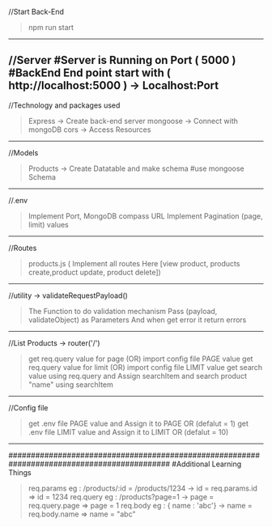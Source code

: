 //Start Back-End
>npm run start 
---------------


//Server
#Server is Running on Port ( 5000 )
#BackEnd End point start with ( http://localhost:5000 )  -> Localhost:Port
---------------------------------------------------------------------------


//Technology and packages used
>Express         -> Create back-end server
>mongoose        -> Connect with mongoDB
>cors            -> Access Resources
-------------------------------------------


//Models
>Products         -> Create Datatable and make schema
#use mongoose Schema
------------------------------------------------------


//.env
>Implement Port, MongoDB compass URL
>Implement Pagination (page, limit) values
-------------------------------------------


//Routes
>products.js        ( Implement all routes Here [view product, products create,product update, product delete])
--------------------------------------------------------------------------------------------------------



//utility -> validateRequestPayload()
>The Function to do validation mechanism
>Pass (payload, validateObject) as Parameters
>And when get error it return errors
----------------------------------------------



//List Products -> router('/')
>get req.query value for page (OR) import config file PAGE value 
>get req.query value for limit (OR) import config file LIMIT value
>get search value using req.query and Assign searchItem and search product "name" using searchItem
--------------------------------------------------------------------------------------------------



//Config file
>get .env file PAGE value and Assign it to PAGE OR (defalut = 1)
>get .env file LIMIT value and Assign it to LIMIT OR (defalut = 10)
-------------------------------------------------------------------



############################################################################################
#Additional Learning Things
> req.params eg : /products/:id = /products/1234 ->    id = req.params.id     =>  id = 1234
> req.query  eg : /products?page=1               ->    page = req.query.page  => page = 1
> req.body   eg : { name : 'abc'}                ->    name = req.body.name   => name = "abc"